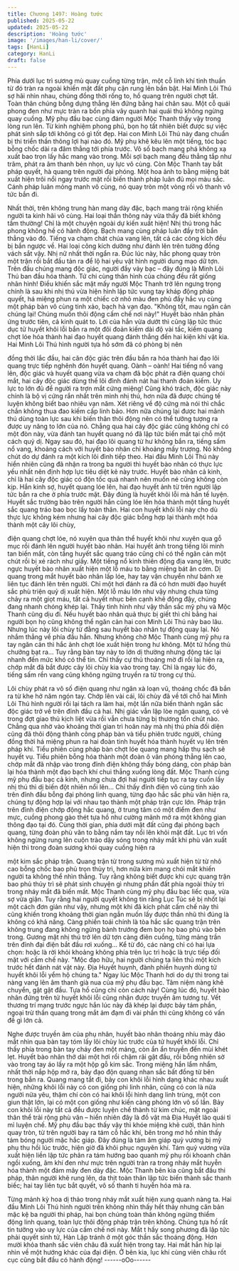 ```yaml
---
title: Chương 1497: Hoàng tước
published: 2025-05-22
updated: 2025-05-22
description: 'Hoàng tước'
image: '/images/han-li/cover/'
tags: [HanLi]
category: HanLi
draft: false
---
```


Phía dưới lục trì sương mù quay cuồng từng trận, một cỗ linh khí
tinh thuần từ đó tràn ra ngoài khiến mặt đất phụ cận rung lên bần
bật.
Hai Minh Lôi Thú sợ hãi nhìn nhau, chúng đồng thời rống to, hồ
quang trên người chợt tắt. Toàn thân chúng bỗng dựng thẳng lên
đứng bằng hai chân sau.
Một cỗ quái phong đen như mực tràn ra bốn phía vây quanh hai
quái thú không ngừng quay cuồng.
Mỹ phụ đầu bạc cùng đám người Mộc Thanh thấy vậy trong lòng
run lên.
Từ kinh nghiệm phong phú, bọn họ tất nhiên biết được sự việc
phát sinh sắp tới không có gì tốt đẹp. Hai con Minh Lôi Thú này
đang chuẩn bị thi triển thần thông lợi hại nào đó.
Mỹ phụ khẽ kêu lên một tiếng, tóc bạc bỗng chốc dài ra đâm
thẳng tới phía trước.
Vô số bạch mang phá không xạ xuất bao trọn lấy hắc mang vào
trong.
Mỗi sợi bạch mang đều thẳng tắp như trâm, phát ra âm thanh bén
nhọn, uy lực vô cùng.
Còn Mộc Thanh tay bắt pháp quyết, hà quang trên người đại
phóng. Một hoa ảnh to bằng miệng bát xuất hiện trôi nổi ngay
trước mặt rồi biến thành pháp luân đủ mọi màu sắc.
Cánh pháp luân mỏng manh vô cùng, nó quay tròn một vòng rồi
vô thanh vô tức bắn đi.

Nhất thời, trên không trung hàn mang dày đặc, bạch mang trải
rộng khiến người ta kinh hãi vô cùng. Hai loại thần thông này vừa
thấy đã biết không tầm thường!
Chỉ là một chuyện ngoài dự kiến xuất hiện!
Nhị thú trong hắc phong không hề có hành động. Bạch mang
cùng pháp luân đầy trời bắn thẳng vào đó.
Tiếng va chạm chát chúa vang lên, tất cả các công kích đều bị
bắn ngược về.
Hai loại công kích dường như đánh lên trên tường đồng vách sắt
vậy.
Nhị nữ nhất thời ngẩn ra.
Đúc lúc này, hắc phong quay tròn một trận rồi bắt đầu tản ra để lộ
hai yêu vật hình người dung mạo dữ tợn.
Trên đầu chúng mang độc giác, người đầy vảy bạc – đây đúng là
Minh Lôi Thú ban đầu hóa thành.
Tứ chi cùng thân hình của chúng đều rất giống nhân hình!
Điều khiến sắc mặt mấy người Mộc Thanh trở lên ngưng trọng
chính là sau khi nhị thú vừa hiện hình lập tức vung tay kháp động
pháp quyết, há miệng phun ra một chiếc cờ nhỏ màu đen phủ đầy
hắc vụ cùng một pháp bàn vô cùng tinh xảo, bạch hà vạn đạo.
"Không tốt, mau ngăn cản chúng lại! Chúng muốn thôi động cấm
chế nơi này!" Huyết bào nhân phản ứng trước tiên, cả kinh quát
to.
Lời của hắn vừa dướt thì cũng lập tức thúc dục tử huyết khôi lỗi
bắn ra một đôi đoản kiếm dài độ vài tấc, kiếm quang chợt lóe hóa
thành hai đạo huyết quang đánh thẳng đến hai kiện khí vật kia.
Hai Minh Lôi Thú hình người tựa hồ sớm đã có phòng bị nên

đồng thời lắc đầu, hai căn độc giác trên đầu bắn ra hóa thành hai
đạo lôi quang trực tiếp nghênh đón huyết quang.
Oành – oành! Hai tiếng nổ vang lên, độc giác và huyết quang vừa
va chạm đã bộc phát ra điện quang chói mắt, hai cây độc giác
dùng thế lôi đình đánh nát hai thanh đoản kiếm.
Uy lực to lớn đủ để người ra trợn mắt cứng miệng!
Cũng khó trách, độc giác này chính là bộ vị cứng rắn nhất trên
mình nhị thú, hơn nữa đã được chúng tế luyện không biết bao
nhiêu vạn năm. Xét riêng về độ cứng mà nói thì chắc chắn không
thua đao kiếm cấp linh bảo. Hơn nữa chúng lại được hai mãnh
thú dùng toàn lực sau khi biến thân thôi động nên có thể tưởng
tượng ra được uy năng to lớn của nó.
Chẳng qua hai cây độc giác cũng không chỉ có một đòn này, vừa
đánh tan huyết quang nó đã lập tức biến mất tại chỗ một cách quỷ
dị.
Ngay sau đó, hai đạo lôi quang từ hư không bắn ra, tiếng sấm nổ
vang, khoảng cách với huyết bào nhân chỉ khoảng mấy trượng.
Nó không chút do dự đánh ra một kích lôi đình tiếp theo.
Hai đầu Minh Lôi Thú này hiển nhiên cũng đã nhận ra trong ba
người thì huyết bào nhân có thực lực yếu nhất nên định hợp lực
tiêu diệt kẻ này trước.
Huyết bào nhân cả kinh, chỉ là hai cây độc giác có độn tốc quá
nhanh nên muốn né cũng không còn kịp. Hắn kinh sợ, huyết
quang lóe lên, hai đạo huyết ảnh từ trên người lập tức bắn ra che
ở phía trước mặt.
Đây đúng là huyết khôi lỗi mà hắn tế luyện.
Huyết sắc trường bào trên người hắn cũng lóe lên hóa thành một
tầng huyết sắc quang tráo bao bọc lấy toàn thân.
Hai con huyết khôi lỗi này cho dù thực lực không kém nhưng hai
cây độc giác bỗng hợp lại thành một hóa thành một cây lôi chùy,

điện quang chợt lóe, nó xuyên qua thân thể huyết khôi như xuyên
qua gỗ mục rồi đánh lên người huyết bào nhân.
Hai huyết ảnh trong tiếng lôi minh tan biến mất, còn tầng huyết
sắc quang tráo cũng chỉ có thể ngăn cản một chút rồi bị xé rách
như giấy.
Một tiếng nổ kinh thiên động địa vang lên, trước ngực huyết bào
nhân xuất hiện một lỗ máu to bằng miệng bát ăn cơm.
Dị quang trong mắt huyết bào nhân lấp lóe, hay tay vận chuyển
như bánh xe liên tục đánh lên trên người.
Chỉ một hơi đánh ra đã có hơn mười đạo huyết sắc phù triện quỷ
dị xuất hiện.
Một lỗ máu lớn như vậy nhưng chưa từng chảy ra một giọt máu,
tất cả huyết nhục bên cạnh khẽ động đậy, chúng đang nhanh
chóng khép lại.
Thấy tình hình như vậy thần sắc mỹ phụ và Mộc Thanh cũng dịu
đi. Nếu huyết bào nhân quả thực bị giết thì chỉ bằng hai người
bọn họ cũng không thể ngăn cản hai con Minh Lôi Thú này bao
lâu.
Nhưng lúc này lôi chùy từ đằng sau huyết bào nhân tự động quay
lại. Nó nhắm thẳng về phía đầu hắn.
Nhưng không chờ Mộc Thanh cùng mỹ phụ ra tay ngăn cản thì
hắc ảnh chợt lóe xuất hiện trong hư không. Một tử hồng thủ
chưởng bạt ra…
Tuy rằng bàn tay này to lớn dị thường nhưng động tác lại nhanh
đến mức khó có thể tin.
Chỉ thấy cự thủ thoáng mờ đi rồi lại hiện ra, chớp mắt đã bắt
được cây lôi chùy kia vào trong tay.
Chỉ là ngay lúc đó, tiếng sấm rền vang cũng không ngừng truyền
ra từ trong cự thủ.

Lôi chùy phát ra vô số điện quang như ngân xà loạn vũ, thoáng
chốc đã bắn ra từ khe hở năm ngón tay.
Chớp lên vài cái, lôi chùy đã về tới chỗ hai Minh Lôi Thú hình
người rồi lại tách ra làm hai, một lần nữa biến thành ngân sắc độc
giác trở về trên đỉnh đầu cả hai.
Nhị giác vẫn lập lòe ngân quang, có vẻ trong đợt giao thủ kịch liệt
vừa rồi vẫn chưa từng bị thương tổn chút nào.
Chẳng qua nhờ vào khoảng thời gian trì hoãn này mà nhị thú phía
đối diện cũng đã thôi động thành công pháp bàn và tiểu phiên
trước người, chúng đồng thời há miệng phun ra hai đoàn tinh
huyết hóa thành huyết vụ lên trên pháp khí.
Tiểu phiên cùng pháp bàn chợt lóe quang mang hấp thụ sạch sẽ
huyết vụ.
Tiểu phiên bỗng hóa thành một đoàn ô vân phóng thẳng lên cao,
chớp mắt đã nhập vào trong đỉnh điện không thấy bóng dáng, còn
pháp bàn lại hóa thành một đạo bạch khí chui thẳng xuống lòng
đất.
Mộc Thanh cùng mỹ phụ đầu bạc cả kinh, nhưng chưa đợi hai
người tiếp tục ra tay cuốn lấy nhị thú thì dị biến đột nhiên nổi
lên…
Chỉ thấy đỉnh điện vô cùng tinh xảo trên đỉnh đầu bỗng đại phóng
linh quang, từng đạo hắc sắc phù văn hiện ra, chúng tự động hợp
lại với nhau tạo thành một pháp trận cực lớn.
Pháp trận trên đỉnh điện chớp động hắc quang, ở trung tâm có
một điểm đen như mực, cuồng phong gào thét tựa hồ như cường
mãnh mở ra một không gian thông đạo tại đó.
Cùng thời gian, phía dưới mặt đất cũng đại phóng bạch quang,
từng đoàn phù văn to bằng nắm tay nổi lên khỏi mặt đất. Lục trì
vốn không ngừng rung lên cuộn trào dậy sóng trong nháy mắt khi
phù văn xuất hiện thì trong đoàn sương khói quay cuồng hiện ra

một kim sắc pháp trận.
Quang trận từ trong sương mù xuất hiện từ từ nhô cao bỗng chốc
bao phủ trọn thủy trì, hơn nữa kim mang chói mắt khiến người ta
không thể nhìn thẳng.
Tuy rằng không biết được khi cực quang trận bao phủ thủy trì sẽ
phát sinh chuyện gì nhưng phần đất phía ngoài thủy trì trong nháy
mắt đã biến mất.
Mộc Thanh cùng mỹ phụ đầu bạc liếc qua, vừa sợ vừa giận.
Tuy rằng hai người quyết không tin rằng Lục Túc sẽ bị nhốt lại
một cách đơn giản như vậy, nhưng một khi đã kích phát cấm chế
này thì cũng khiến trong khoảng thời gian ngắn muốn lấy được
thần nhũ thì đúng là không có khả năng.
Càng phiền toái chính là tòa hắc sắc quang trận trên không trung
đang không ngừng bành trướng đem bọn họ bao phủ vào bên
trong. Gương mặt nhị thú trở lên dữ tợn càng điên cuồng, từng
mảng trần trên đỉnh đại điện bắt đầu rơi xuống…
Kể từ đó, các nàng chỉ có hai lựa chọn: hoặc là rời khỏi khoảng
không phía trên lục trì hoặc là trực tiếp đối mặt với cấm chế này.
"Mộc đạo hữu, hai người chúng ta liên thủ một kích trước hết
đánh nát vật này. Địa Huyết huynh, đành phiền huynh dùng tử
huyết khôi lỗi yểm hộ chúng ta." Ngay lúc Mộc Thanh hơi do dự
thì trong tai nàng vang lên âm thanh già nua của mỹ phụ đầu bạc.
Tâm niệm nàng khẽ chuyển, gật gật đầu.
Tựa hồ cũng chỉ còn cách này!
Cùng lúc đó, huyết bào nhân đứng trên tử huyết khôi lỗi cũng
nhận được truyền âm tương tự.
Vết thương trí mạng trước ngực hắn lúc này đã khép lại được bảy
tám phần, ngoại trừ thần quang trong mắt ảm đạm đi vài phần thì
cũng không có vấn đề gì lớn cả.

Nghe được truyền âm của phụ nhân, huyết bào nhân thoáng nhíu
mày đảo mắt nhìn qua bàn tay tóm lấy lôi chùy lúc trước của tử
huyết khôi lỗi.
Chỉ thấy phía trong bàn tay cháy đen một mảng, còn ẩn ẩn truyền
đến mùi khét lẹt.
Huyết bào nhân thở dài một hơi rồi chậm rãi gật đầu, rồi bỗng
nhiên sờ vào trong tay áo lấy ra một hộp gỗ kim sắc.
Trong miệng hắn lẩm nhẩm, nhất thời nắp hộp mở ra, bảy đạo
độn quang nhan sắc bất đồng từ bên trong bắn ra.
Quang mang tắt đi, bảy con khôi lỗi hình dạng khác nhau xuất
hiện, những khôi lỗi này có con giống phi linh nhân, cũng có con
là nửa người nửa yêu, thậm chí còn có hai khôi lỗi hình dạng linh
trùng, một con giun thật lớn, lại có một con giống như kiến càng
phóng lớn vô số lần.
Bảy con khôi lỗi này tất cả đều được luyện chế thành từ kim chúc,
mặt ngoài thân thể trải rộng phù văn – hiển nhiên đây là đồ vật
mà Địa Huyết lão quái tỉ mỉ luyện chế.
Mỹ phụ đầu bạc thấy vậy thì khóe miệng khẽ cười, thân hình quay
tròn, từ trên người bay ra tám cỗ hắc khí, bên trong mơ hồ nhìn
thấy tám bóng người mặc hắc giáp.
Đây đúng là tám âm giáp quỷ vương bị mỹ phụ thu hồi lúc trước,
hiện giờ đã khôi phục nguyên khí.
Tám quỷ vương vừa xuất hiện liền lập tức phân ra tám hướng
bao quanh mỹ phụ rồi khoanh chân ngồi xuống, âm khí đen như
mực trên người tràn ra trong nháy mắt huyễn hóa thành một đám
mây đen dày đặc.
Mộc Thanh bên kia cũng bắt đầu thi pháp, thân người khẽ rung
lên, da thịt toàn thân lập tức biến thành sắc thanh biếc; hai tay
liên tục bắt quyết, vô số thanh ti huyễn hóa mà ra.

Từng mảnh kỳ hoa dị thảo trong nháy mắt xuất hiện xung quanh
nàng ta.
Hai đầu Minh Lôi Thú hình người trên không nhìn thấy hết thảy
nhưng căn bản mặc kệ ba người thi pháp, hai bọn chúng toàn
thân không ngừng thiểm động linh quang, toàn lực thôi động pháp
trận trên không.
Chúng tựa hồ rất tin tưởng vào uy lực của cấm chế nơi này.
Mắt t hấy song phương đã lập tức phải quyết sinh tử, Hàn Lập
tránh ở một góc thần sắc thoáng động. Hơn mười khỏa thanh sắc
viên châu đã xuất hiện trong tay. Hai mắt hắn híp lại nhìn về một
hướng khác của đại điện.
Ở bên kia, lục khí cùng viên châu rốt cục cũng bắt đầu có hành
động!
------oOo------

